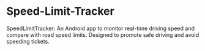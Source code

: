 # Speed-Limit-Tracker
SpeedLimitTracker: An Android app to monitor real-time driving speed and compare with road speed limits. Designed to promote safe driving and avoid speeding tickets.
